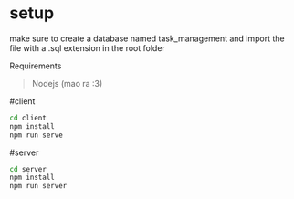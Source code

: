 # setup
make sure to create a database named task_management and import the file with a .sql extension in the root folder

Requirements
> Nodejs (mao ra :3)

#client
```bash
cd client
npm install
npm run serve
```
#server
```bash
cd server
npm install
npm run server
```
